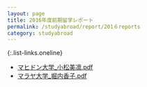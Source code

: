 ```yaml
---
layout: page
title: 2016年度前期留学レポート
permalink: /studyabroad/report/201６reports
category: studyabroad
---
```


{:.list-links.oneline}
*   [マヒドン大学_小松美凛.pdf](https://github.com/gsc-aoyama/www4gsc/raw/gh-pages/pages/studyabroad/report/2016/%E3%83%9E%E3%83%92%E3%83%88%E3%82%99%E3%83%B3%E5%A4%A7%E5%AD%A6_%E5%B0%8F%E6%9D%BE%E7%BE%8E%E5%87%9B.pdf)
*   [マラヤ大学_堀内香子.pdf](https://github.com/gsc-aoyama/www4gsc/raw/gh-pages/pages/studyabroad/report/2016/%E3%83%9E%E3%83%A9%E3%83%A4%E5%A4%A7%E5%AD%A6_%E5%A0%80%E5%86%85%E9%A6%99%E5%AD%90.pdf)
